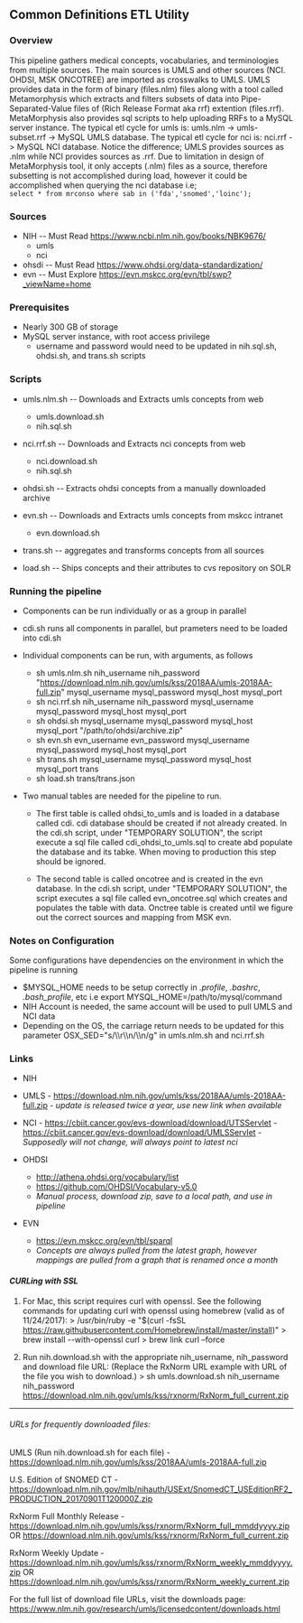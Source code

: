 ## Common Definitions ETL Utility 


### Overview

This pipeline gathers medical concepts, vocabularies, and terminologies from multiple sources. The main sources is UMLS and other sources (NCI. OHDSI, MSK ONCOTREE) are imported as crosswalks to UMLS.
UMLS provides data in the form of binary (files.nlm) files along with a tool called Metamorphysis which extracts and filters subsets of data into Pipe-Separated-Value files of (Rich Release Format aka rrf) extention (files.rrf). MetaMorphysis also provides sql scripts to help uploading RRFs to a MySQL server instance.
The typical etl cycle for umls is: umls.nlm -> umls-subset.rrf -> MySQL UMLS database.
The typical etl cycle for nci is: nci.rrf -> MySQL NCI database.
Notice the difference; UMLS provides sources as .nlm while NCI provides sources as .rrf.
Due to limitation in design of MetaMorphysis tool, it only accepts (.nlm) files as a source, therefore subsetting is not accomplished during load, however it could be accomplished when querying the nci database i.e;  
```select * from mrconso where sab in ('fda','snomed','loinc'); ``` 


### Sources 
 - NIH   -- Must Read    https://www.ncbi.nlm.nih.gov/books/NBK9676/
   - umls
   - nci
 - ohsdi -- Must Read    https://www.ohdsi.org/data-standardization/
 - evn   -- Must Explore https://evn.mskcc.org/evn/tbl/swp?_viewName=home

### Prerequisites
 
 - Nearly 300 GB of storage
 - MySQL server instance, with root access privilege 
   - username and password would need to be updated in nih.sql.sh, ohdsi.sh, and trans.sh scripts

### Scripts

 - umls.nlm.sh -- Downloads and Extracts umls concepts from web
   - umls.download.sh 
   - nih.sql.sh

 - nci.rrf.sh -- Downloads and Extracts nci concepts from web 
   - nci.download.sh				
   - nih.sql.sh

 - ohdsi.sh -- Extracts ohdsi concepts from a manually downloaded archive

 - evn.sh  -- Downloads and Extracts umls concepts from mskcc intranet
   - evn.download.sh

 - trans.sh -- aggregates and transforms concepts from all sources 

 - load.sh -- Ships concepts and their attributes to cvs repository on SOLR


### Running the pipeline

- Components can be run individually or as a group in parallel
- cdi.sh runs all components in parallel, but prameters need to be loaded into cdi.sh
- Individual components can be run, with arguments, as follows
  - sh umls.nlm.sh nih_username nih_password "https://download.nlm.nih.gov/umls/kss/2018AA/umls-2018AA-full.zip" mysql_username mysql_password mysql_host mysql_port
  - sh nci.rrf.sh nih_username nih_password mysql_username mysql_password mysql_host mysql_port
  - sh ohdsi.sh mysql_username mysql_password mysql_host mysql_port "/path/to/ohdsi/archive.zip"
  - sh evn.sh evn_username evn_password mysql_username mysql_password mysql_host mysql_port
  - sh trans.sh mysql_username mysql_password mysql_host mysql_port trans
  - sh load.sh trans/trans.json
- Two manual tables are needed for the pipeline to run. 
  
  - The first table is called ohdsi_to_umls and is loaded in a database called cdi. cdi database should be created if not already created. In the cdi.sh script, under "TEMPORARY SOLUTION", the script execute a sql file called cdi_ohdsi_to_umls.sql to create abd populate the database and its tabke. When moving to production this step should be ignored.
  
  - The second table is called oncotree and is created in the evn database. In the cdi.sh script, under "TEMPORARY SOLUTION", the script executes a sql file called evn_oncotree.sql which creates and populates the table with data. Onctree table is created until we figure out the correct sources and mapping from MSK evn.   

### Notes on Configuration

 Some configurations have dependencies on the environment in which the pipeline is running
  - $MYSQL_HOME needs to be setup correctly in _.profile_, _.bashrc_, _.bash_profile_, etc i.e export MYSQL_HOME=/path/to/mysql/command
  - NIH Account is needed, the same account will be used to pull UMLS and NCI data
  - Depending on the OS, the carriage return needs to be updated for this parameter OSX_SED="s/\\\r\\\n/\\\n/g" in umls.nlm.sh and nci.rrf.sh      


### Links

  - NIH
   
   - UMLS
    - https://download.nlm.nih.gov/umls/kss/2018AA/umls-2018AA-full.zip
    - _update is released twice a year, use new link when available_

   - NCI
    - https://cbiit.cancer.gov/evs-download/download/UTSServlet
    - https://cbiit.cancer.gov/evs-download/download/UMLSServlet
    - _Supposedly will not change, will always point to latest nci_

  - OHDSI
    - http://athena.ohdsi.org/vocabulary/list
    - https://github.com/OHDSI/Vocabulary-v5.0
    - _Manual process, download zip, save to a local path, and use in pipeline_ 

  - EVN
    - https://evn.mskcc.org/evn/tbl/sparql
    - _Concepts are always pulled from the latest graph, however mappings are pulled from a graph that is renamed once a month_



#### _CURLing with SSL_


1) For Mac, this script requires curl with openssl. See the following commands for updating curl with openssl using homebrew (valid as of 11/24/2017):
		> /usr/bin/ruby -e "$(curl -fsSL https://raw.githubusercontent.com/Homebrew/install/master/install)"
		> brew install --with-openssl curl
		> brew link curl –force



2) Run nih.download.sh with the appropriate nih_username, nih_password and download file URL: (Replace the RxNorm URL example with URL of the file you wish to download.)
		> sh umls.download.sh nih_username nih_password https://download.nlm.nih.gov/umls/kss/rxnorm/RxNorm_full_current.zip
        

----------------------------------------

###### _URLs for frequently downloaded files:_

UMLS (Run nih.download.sh for each file) -
https://download.nlm.nih.gov/umls/kss/2018AA/umls-2018AA-full.zip


U.S. Edition of SNOMED CT -
https://download.nlm.nih.gov/mlb/nihauth/USExt/SnomedCT_USEditionRF2_PRODUCTION_20170901T120000Z.zip


RxNorm Full Monthly Release -
https://download.nlm.nih.gov/umls/kss/rxnorm/RxNorm_full_mmddyyyy.zip
OR
https://download.nlm.nih.gov/umls/kss/rxnorm/RxNorm_full_current.zip

RxNorm Weekly Update - 
https://download.nlm.nih.gov/umls/kss/rxnorm/RxNorm_weekly_mmddyyyy.zip
OR
https://download.nlm.nih.gov/umls/kss/rxnorm/RxNorm_weekly_current.zip



For the full list of download file URLs, visit the downloads page:
https://www.nlm.nih.gov/research/umls/licensedcontent/downloads.html


